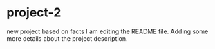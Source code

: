# project-2
new project based on facts
I am editing the README file. Adding some more details about the project description.

